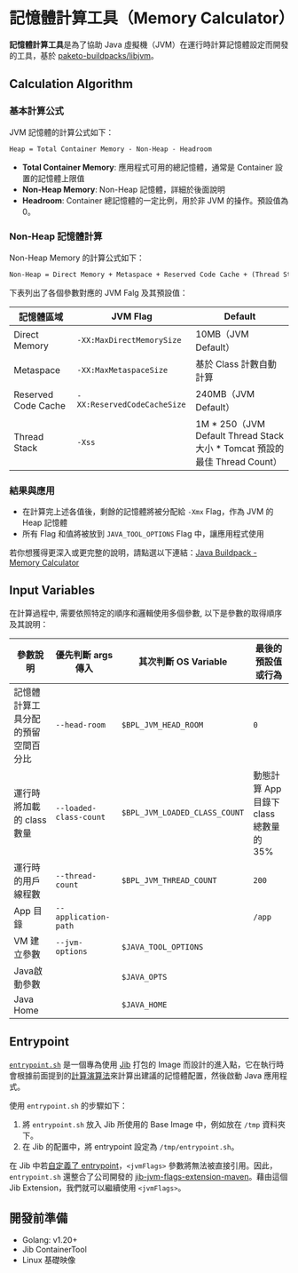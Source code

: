 # 記憶體計算工具（Memory Calculator）

**記憶體計算工具**是為了協助 Java
虛擬機（JVM）在運行時計算記憶體設定而開發的工具，基於 [paketo-buildpacks/libjvm](https://github.com/paketo-buildpacks/libjvm/)。

## Calculation Algorithm

### 基本計算公式

JVM 記憶體的計算公式如下：

```markdown
Heap = Total Container Memory - Non-Heap - Headroom
```

- **Total Container Memory**: 應用程式可用的總記憶體，通常是 Container 設置的記憶體上限值
- **Non-Heap Memory**: Non-Heap 記憶體，詳細於後面說明
- **Headroom**: Container 總記憶體的一定比例，用於非 JVM 的操作。預設值為 0。

### Non-Heap 記憶體計算

Non-Heap Memory 的計算公式如下：

```markdown
Non-Heap = Direct Memory + Metaspace + Reserved Code Cache + (Thread Stack * Thread Count)
```

下表列出了各個參數對應的 JVM Falg 及其預設值：

| 記憶體區域 | JVM Flag | Default |
|-----------|----------|---------|
| Direct Memory | `-XX:MaxDirectMemorySize` | 10MB（JVM Default） |
| Metaspace | `-XX:MaxMetaspaceSize` | 基於 Class 計數自動計算 |
| Reserved Code Cache | `-XX:ReservedCodeCacheSize` | 240MB（JVM Default） |
| Thread Stack | `-Xss` | 1M * 250（JVM Default Thread Stack 大小 * Tomcat 預設的最佳 Thread Count） |

### 結果與應用

- 在計算完上述各值後，剩餘的記憶體將被分配給 `-Xmx` Flag，作為 JVM 的 Heap 記憶體
- 所有 Flag 和值將被放到 `JAVA_TOOL_OPTIONS` Flag 中，讓應用程式使用

若你想獲得更深入或更完整的說明，請點選以下連結：[Java Buildpack - Memory Calculator](https://paketo.io/docs/reference/java-reference/#memory-calculator)

## Input Variables

在計算過程中, 需要依照特定的順序和邏輯使用多個參數, 以下是參數的取得順序及其說明：

| 參數說明 | 優先判斷 args 傳入  | 其次判斷 OS Variable | 最後的預設值或行為 |
|---|---|---|---|
| 記憶體計算工具分配的預留空間百分比 | `--head-room` | `$BPL_JVM_HEAD_ROOM` | `0` |
| 運行時將加載的 class 數量 | `--loaded-class-count ` | `$BPL_JVM_LOADED_CLASS_COUNT ` | 動態計算 App 目錄下 class 總數量的 35% |
| 運行時的用戶線程數 | `--thread-count` | `$BPL_JVM_THREAD_COUNT` | `200` |
| App 目錄 | `--application-path` | | `/app` |
| VM 建立參數 | `--jvm-options` | `$JAVA_TOOL_OPTIONS` | |
| Java啟動參數 |   | `$JAVA_OPTS ` | |
| Java Home |   | `$JAVA_HOME ` | |

## Entrypoint

[`entrypoint.sh`](./entrypoint.sh) 是一個專為使用 [Jib](https://github.com/GoogleContainerTools/jib) 打包的 Image 而設計的進入點，它在執行時會根據前面提到的[計算演算法](#calculation-algorithm)來計算出建議的記憶體配置，然後啟動 Java 應用程式。

使用 `entrypoint.sh` 的步驟如下：

1. 將 `entrypoint.sh` 放入 Jib 所使用的 Base Image 中，例如放在 `/tmp` 資料夾下。
2. 在 Jib 的配置中，將 entrypoint 設定為 `/tmp/entrypoint.sh`。

在 Jib 中若[自定義了 entrypoint](https://github.com/GoogleContainerTools/jib/tree/master/jib-maven-plugin#custom-container-entrypoint)，`<jvmFlags>` 參數將無法被直接引用。因此，`entrypoint.sh` 還整合了公司開發的 [jib-jvm-flags-extension-maven](https://github.com/softleader/jib-jvm-flags-extension-maven)。藉由這個 Jib Extension，我們就可以繼續使用 `<jvmFlags>`。

## 開發前準備

- Golang: v1.20+
- Jib ContainerTool
- Linux 基礎映像

